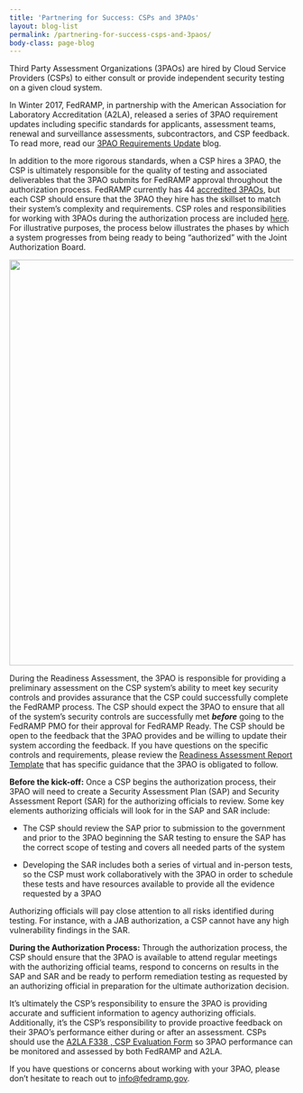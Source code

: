 ```yaml
---
title: 'Partnering for Success: CSPs and 3PAOs'
layout: blog-list
permalink: /partnering-for-success-csps-and-3paos/
body-class: page-blog
---
```

Third Party Assessment Organizations (3PAOs) are hired by Cloud Service Providers (CSPs) to either consult or provide independent security testing on a given cloud system.  

In Winter 2017, FedRAMP, in partnership with the American Association for Laboratory Accreditation (A2LA), released a series of 3PAO requirement updates including specific standards for applicants, assessment teams, renewal and surveillance assessments, subcontractors, and CSP feedback. To read more, read our [3PAO Requirements Update](https://www.fedramp.gov/3pao-requirements-update/) blog.

In addition to the more rigorous standards, when a CSP hires a 3PAO, the CSP is ultimately responsible for the quality of testing and associated deliverables that the 3PAO submits for FedRAMP approval throughout the authorization process. FedRAMP currently has 44 [accredited 3PAOs](https://marketplace.fedramp.gov/#/assessors?sort=assessorName), but each CSP should ensure that the 3PAO they hire has the skillset to match their system’s complexity and requirements. CSP roles and responsibilities for working with 3PAOs during the authorization process are included [here](https://s3.amazonaws.com/sitesusa/wp-content/uploads/sites/482/2016/06/CSP-JAB-P-ATO-Roles-and-Responsibilites-1.pdf). For illustrative purposes, the process below illustrates the phases by which a system progresses from being ready to being “authorized” with the Joint Authorization Board.

[<img class="alignleft size-full wp-image-67426" src="https://s3.amazonaws.com/sitesusa/wp-content/uploads/sites/482/2017/08/FedRAMP_JAB-authorization-process_v-2.png" alt="" width="1950" height="720" />](https://s3.amazonaws.com/sitesusa/wp-content/uploads/sites/482/2017/08/FedRAMP_JAB-authorization-process_v-2.png)

During the Readiness Assessment, the 3PAO is responsible for providing a preliminary assessment on the CSP system’s ability to meet key security controls and provides assurance that the CSP could successfully complete the FedRAMP process. The CSP should expect the 3PAO to ensure that all of the system’s security controls are successfully met **_before_** going to the FedRAMP PMO for their approval for FedRAMP Ready. The CSP should be open to the feedback that the 3PAO provides and be willing to update their system according the feedback. If you have questions on the specific controls and requirements, please review the [Readiness Assessment Report Template](https://s3.amazonaws.com/sitesusa/wp-content/uploads/sites/482/2016/04/FedRAMP-Moderate-RAR-Template-v1.2-3.docx) that has specific guidance that the 3PAO is obligated to follow.

**Before the kick-off:** Once a CSP begins the authorization process, their 3PAO will need to create a Security Assessment Plan (SAP) and Security Assessment Report (SAR) for the authorizing officials to review. Some key elements authorizing officials will look for in the SAP and SAR include:

* The CSP should review the SAP prior to submission to the government and prior to the 3PAO beginning the SAR testing to ensure the SAP has the correct scope of testing and covers all needed parts of the system

* Developing the SAR includes both a series of virtual and in-person tests, so the CSP must work collaboratively with the 3PAO in order to schedule these tests and have resources available to provide all the evidence requested by a 3PAO

Authorizing officials will pay close attention to all risks identified during testing. For instance, with a JAB authorization, a CSP cannot have any high vulnerability findings in the SAR.

**During the Authorization Process:** Through the authorization process, the CSP should ensure that the 3PAO is available to attend regular meetings with the authorizing official teams, respond to concerns on results in the SAP and SAR and be ready to perform remediation testing as requested by an authorizing official in preparation for the ultimate authorization decision.

It’s ultimately the CSP’s responsibility to ensure the 3PAO is providing accurate and sufficient information to agency authorizing officials. Additionally, it’s the CSP’s responsibility to provide proactive feedback on their 3PAO’s performance either during or after an assessment. CSPs should use the [A2LA F338 , CSP Evaluation Form](https://www.a2la.org/forms/A2LA_F338.docx) so 3PAO performance can be monitored and assessed by both FedRAMP and A2LA.

If you have questions or concerns about working with your 3PAO, please don’t hesitate to reach out to [info@fedramp.gov](mailto:info@fedramp.gov).
